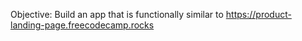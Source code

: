 Objective: Build an app that is functionally similar to https://product-landing-page.freecodecamp.rocks

